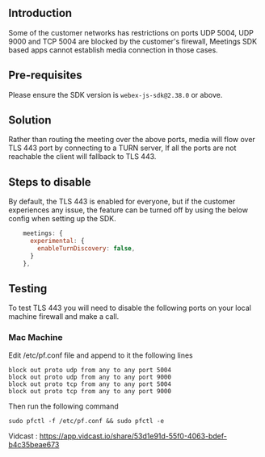 ## Introduction


Some of the customer networks has restrictions on ports UDP 5004, UDP 9000 and TCP 5004 are blocked by the customer's firewall, Meetings SDK based apps cannot establish media connection in those cases. 

## Pre-requisites

Please ensure the SDK version is `webex-js-sdk@2.38.0` or above.

## Solution


Rather than routing the meeting over the above ports, media will flow over TLS 443 port by connecting to a TURN server, If all the ports are not reachable the client will fallback to TLS 443.


## Steps to disable 
  
By default, the TLS 443 is enabled for everyone, but if the customer experiences any issue, the feature can be turned off by using the below config when setting up the SDK.

```js
    meetings: {
      experimental: {
        enableTurnDiscovery: false,
      }
    },
```

## Testing

  To test TLS 443 you will need to disable the following ports on your local machine firewall and make a call.

### Mac Machine

Edit /etc/pf.conf file and append to it the following lines

```
block out proto udp from any to any port 5004
block out proto udp from any to any port 9000
block out proto tcp from any to any port 5004
block out proto tcp from any to any port 9000 
```

Then run the following command

```
sudo pfctl -f /etc/pf.conf && sudo pfctl -e 
```

Vidcast : https://app.vidcast.io/share/53d1e91d-55f0-4063-bdef-b4c35beae673

